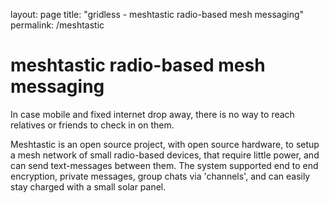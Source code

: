 layout: page
title: "gridless - meshtastic radio-based mesh messaging"
permalink: /meshtastic

# meshtastic radio-based mesh messaging

In case mobile and fixed internet drop away, there is no way to reach relatives or friends to check in on them.

Meshtastic is an open source project, with open source hardware, to setup a mesh network of small radio-based devices,
that require little power, and can send text-messages between them. The system supported end to end encryption, private
messages, group chats via 'channels', and can easily stay charged with a small solar panel.

